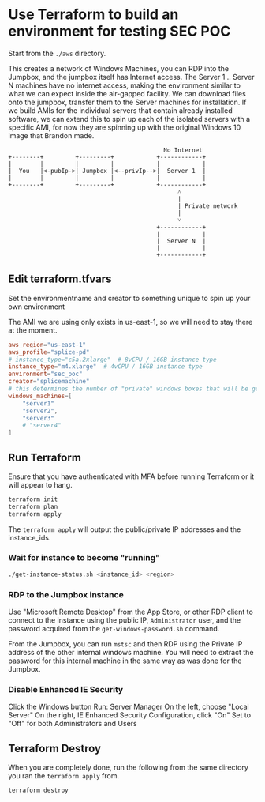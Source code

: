 # Use Terraform to build an environment for testing SEC POC

Start from the `./aws` directory.

This creates a network of Windows Machines, you can RDP into the Jumpbox, and the
jumpbox itself has Internet access.  The Server 1 .. Server N machines have no
internet access, making the environment similar to what we can expect inside the
air-gapped facility.  We can download files onto the jumpbox, transfer them to
the Server machines for installation.  If we build AMIs for the individual servers
that contain already installed software, we can extend this to spin up each of the
isolated servers with a specific AMI, for now they are spinning up with the
original Windows 10 image that Brandon made.

```plaintext
                                            No Internet
+--------+         +---------+            +------------+
|        |         |         |            |            |
|  You   |<-pubIp->| Jumpbox |<--privIp-->|  Server 1  |
|        |         |         |            |            |
+--------+         +---------+            +------------+
                                                ˄
                                                |
                                                | Private network
                                                |
                                                ˅
                                          +------------+
                                          |            |
                                          |  Server N  |
                                          |            |
                                          +------------+
```

## Edit terraform.tfvars

Set the environmentname and creator to something unique to spin up your own environment

The AMI we are using only exists in us-east-1, so we will need to stay there at the moment.

```conf
aws_region="us-east-1"
aws_profile="splice-pd"
# instance_type="c5a.2xlarge"  # 8vCPU / 16GB instance type
instance_type="m4.xlarge"  # 4vCPU / 16GB instance type
environment="sec_poc"
creator="splicemachine"
# this determines the number of "private" windows boxes that will be generated
windows_machines=[
    "server1"
    "server2",
    "server3"
    # "server4"
]
```

## Run Terraform

Ensure that you have authenticated with MFA before running Terraform or it will
appear to hang.

```bash
terraform init
terraform plan
terraform apply
```

The `terraform apply` will output the public/private IP addresses and the instance_ids.

### Wait for instance to become "running"

```bash
./get-instance-status.sh <instance_id> <region>
```

### RDP to the Jumpbox instance

Use "Microsoft Remote Desktop" from the App Store, or other RDP client to connect
to the instance using the public IP, `Administrator` user, and the password acquired
from the `get-windows-password.sh` command.

From the Jumpbox, you can run `mstsc` and then RDP using the Private IP address of the
other internal windows machine.  You will need to extract the password for this internal
machine in the same way as was done for the Jumpbox.

### Disable Enhanced IE Security

Click the Windows button
Run: Server Manager
On the left, choose "Local Server"
On the right, IE Enhanced Security Configuration, click "On"
Set to "Off" for both Administrators and Users

## Terraform Destroy

When you are completely done, run the following from the same directory
you ran the `terraform apply` from.

```bash
terraform destroy
```
